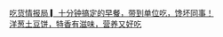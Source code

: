  
[吃货情报局  ▎十分钟搞定的早餐，带到单位吃，馋坏同事！](http://www.dianyue.me/archives/797/48a8prr5a8nx0uip/)  
[洋葱土豆饼，特香有滋味，营养又好吃](http://www.dianyue.me/archives/502/f08no4p5slylo28h/)